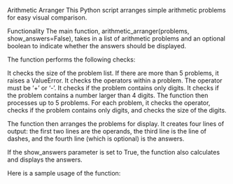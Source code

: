 Arithmetic Arranger
This Python script arranges simple arithmetic problems for easy visual comparison.

Functionality
The main function, arithmetic_arranger(problems, show_answers=False), takes in a list of arithmetic problems and an optional boolean to indicate whether the answers should be displayed.

The function performs the following checks:

It checks the size of the problem list. If there are more than 5 problems, it raises a ValueError.
It checks the operators within a problem. The operator must be ‘+’ or ‘-’.
It checks if the problem contains only digits.
It checks if the problem contains a number larger than 4 digits.
The function then processes up to 5 problems. For each problem, it checks the operator, checks if the problem contains only digits, and checks the size of the digits.

The function then arranges the problems for display. It creates four lines of output: the first two lines are the operands, the third line is the line of dashes, and the fourth line (which is optional) is the answers.

If the show_answers parameter is set to True, the function also calculates and displays the answers.

Here is a sample usage of the function:
